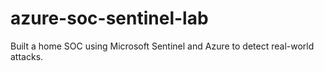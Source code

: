 # azure-soc-sentinel-lab
Built a home SOC using Microsoft Sentinel and Azure to detect real-world attacks.
